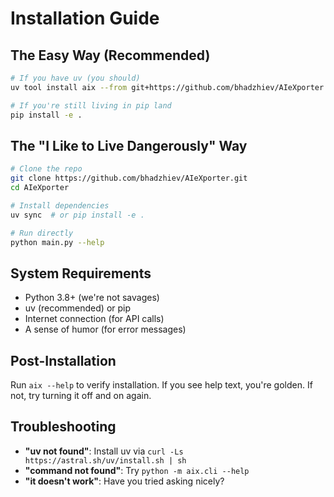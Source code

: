 # Installation Guide

## The Easy Way (Recommended)

```bash
# If you have uv (you should)
uv tool install aix --from git+https://github.com/bhadzhiev/AIeXporter.git

# If you're still living in pip land
pip install -e .
```

## The "I Like to Live Dangerously" Way

```bash
# Clone the repo
git clone https://github.com/bhadzhiev/AIeXporter.git
cd AIeXporter

# Install dependencies
uv sync  # or pip install -e .

# Run directly
python main.py --help
```

## System Requirements

- Python 3.8+ (we're not savages)
- uv (recommended) or pip
- Internet connection (for API calls)
- A sense of humor (for error messages)

## Post-Installation

Run `aix --help` to verify installation. If you see help text, you're golden. If not, try turning it off and on again.

## Troubleshooting

- **"uv not found"**: Install uv via `curl -Ls https://astral.sh/uv/install.sh | sh`
- **"command not found"**: Try `python -m aix.cli --help`
- **"it doesn't work"**: Have you tried asking nicely?